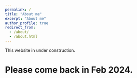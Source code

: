 ```yaml
---
permalink: /
title: "About me"
excerpt: "About me"
author_profile: true
redirect_from: 
  - /about/
  - /about.html
---
```


This website in under construction.

# Please come back in Feb 2024.


 
